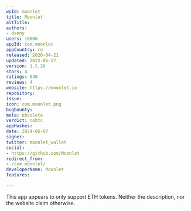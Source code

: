 ```yaml
---
wsId: moonlet
title: Moonlet
altTitle: 
authors:
- danny
users: 10000
appId: com.moonlet
appCountry: ro
released: 2020-04-21
updated: 2022-06-17
version: 1.5.26
stars: 4
ratings: 640
reviews: 4
website: https://moonlet.io
repository: 
issue: 
icon: com.moonlet.png
bugbounty: 
meta: obsolete
verdict: nobtc
appHashes: 
date: 2024-06-07
signer: 
twitter: moonlet_wallet
social:
- https://github.com/Moonlet
redirect_from:
- /com.moonlet/
developerName: Moonlet
features: 

---
```


This app appears to only support ETH tokens. Neither the description, nor the
website claim otherwise.
